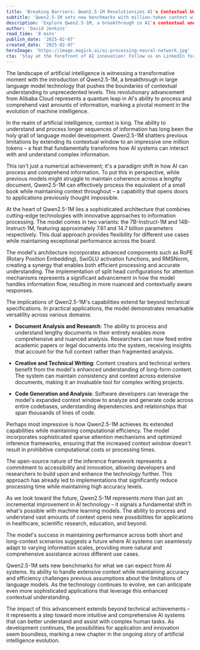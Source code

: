 ```yaml
---
title: 'Breaking Barriers: Qwen2.5-1M Revolutionizes AI's Contextual Understanding'
subtitle: 'Qwen2.5-1M sets new benchmarks with million-token context window'
description: 'Explore Qwen2.5-1M, a breakthrough in AI's contextual understanding, offering revolutionary advancements in document analysis, creative writing, and code generation while maintaining computational efficiency.'
author: 'David Jenkins'
read_time: '8 mins'
publish_date: '2025-02-07'
created_date: '2025-02-07'
heroImage: 'https://image.magick.ai/ai-processing-neural-network.jpg'
cta: 'Stay at the forefront of AI innovation! Follow us on LinkedIn for regular updates on groundbreaking developments like Qwen2.5-1M and expert insights into the future of artificial intelligence.'
---
```


The landscape of artificial intelligence is witnessing a transformative moment with the introduction of Qwen2.5-1M, a breakthrough in large language model technology that pushes the boundaries of contextual understanding to unprecedented levels. This revolutionary advancement from Alibaba Cloud represents a quantum leap in AI's ability to process and comprehend vast amounts of information, marking a pivotal moment in the evolution of machine intelligence.

In the realm of artificial intelligence, context is king. The ability to understand and process longer sequences of information has long been the holy grail of language model development. Qwen2.5-1M shatters previous limitations by extending its contextual window to an impressive one million tokens – a feat that fundamentally transforms how AI systems can interact with and understand complex information.

This isn't just a numerical achievement; it's a paradigm shift in how AI can process and comprehend information. To put this in perspective, while previous models might struggle to maintain coherence across a lengthy document, Qwen2.5-1M can effectively process the equivalent of a small book while maintaining context throughout – a capability that opens doors to applications previously thought impossible.

At the heart of Qwen2.5-1M lies a sophisticated architecture that combines cutting-edge technologies with innovative approaches to information processing. The model comes in two variants: the 7B-Instruct-1M and 14B-Instruct-1M, featuring approximately 7.61 and 14.7 billion parameters respectively. This dual approach provides flexibility for different use cases while maintaining exceptional performance across the board.

The model's architecture incorporates advanced components such as RoPE (Rotary Position Embedding), SwiGLU activation functions, and RMSNorm, creating a synergy that enables both efficient processing and accurate understanding. The implementation of split head configurations for attention mechanisms represents a significant advancement in how the model handles information flow, resulting in more nuanced and contextually aware responses.

The implications of Qwen2.5-1M's capabilities extend far beyond technical specifications. In practical applications, the model demonstrates remarkable versatility across various domains:

- **Document Analysis and Research**: The ability to process and understand lengthy documents in their entirety enables more comprehensive and nuanced analysis. Researchers can now feed entire academic papers or legal documents into the system, receiving insights that account for the full context rather than fragmented analysis.

- **Creative and Technical Writing**: Content creators and technical writers benefit from the model's enhanced understanding of long-form content. The system can maintain consistency and context across extensive documents, making it an invaluable tool for complex writing projects.

- **Code Generation and Analysis**: Software developers can leverage the model's expanded context window to analyze and generate code across entire codebases, understanding dependencies and relationships that span thousands of lines of code.

Perhaps most impressive is how Qwen2.5-1M achieves its extended capabilities while maintaining computational efficiency. The model incorporates sophisticated sparse attention mechanisms and optimized inference frameworks, ensuring that the increased context window doesn't result in prohibitive computational costs or processing times.

The open-source nature of the inference framework represents a commitment to accessibility and innovation, allowing developers and researchers to build upon and enhance the technology further. This approach has already led to implementations that significantly reduce processing time while maintaining high accuracy levels.

As we look toward the future, Qwen2.5-1M represents more than just an incremental improvement in AI technology – it signals a fundamental shift in what's possible with machine learning models. The ability to process and understand vast amounts of context opens new possibilities for applications in healthcare, scientific research, education, and beyond.

The model's success in maintaining performance across both short and long-context scenarios suggests a future where AI systems can seamlessly adapt to varying information scales, providing more natural and comprehensive assistance across different use cases.

Qwen2.5-1M sets new benchmarks for what we can expect from AI systems. Its ability to handle extensive context while maintaining accuracy and efficiency challenges previous assumptions about the limitations of language models. As the technology continues to evolve, we can anticipate even more sophisticated applications that leverage this enhanced contextual understanding.

The impact of this advancement extends beyond technical achievements – it represents a step toward more intuitive and comprehensive AI systems that can better understand and assist with complex human tasks. As development continues, the possibilities for application and innovation seem boundless, marking a new chapter in the ongoing story of artificial intelligence evolution.